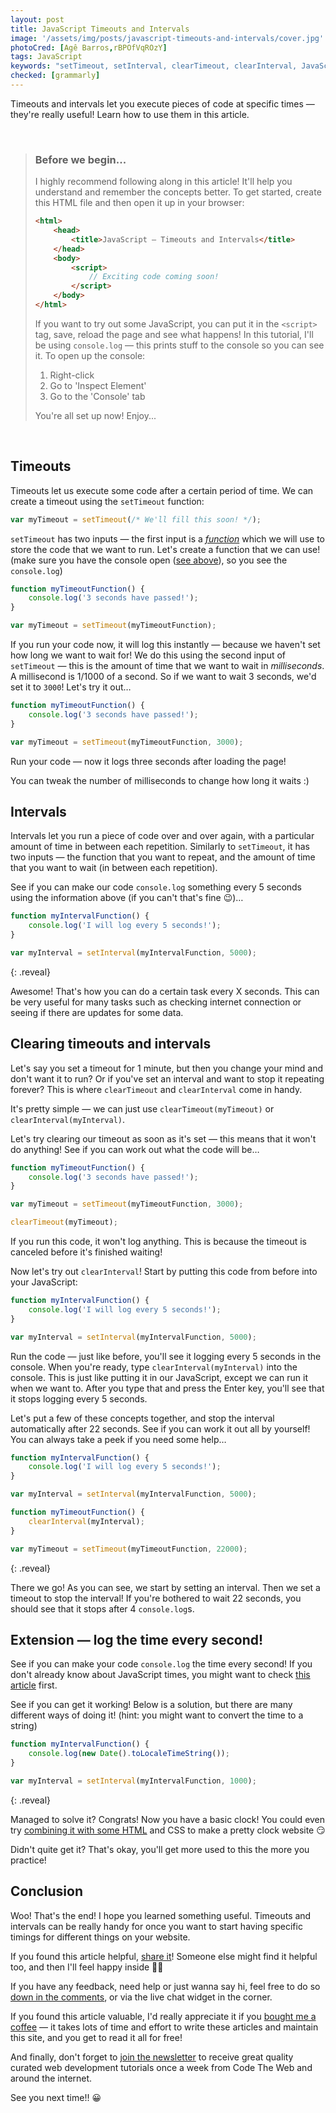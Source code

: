 ```yaml
---
layout: post
title: JavaScript Timeouts and Intervals
image: '/assets/img/posts/javascript-timeouts-and-intervals/cover.jpg'
photoCred: [Agê Barros,rBPOfVqROzY]
tags: JavaScript
keywords: "setTimeout, setInterval, clearTimeout, clearInterval, JavaScript timeout, JavaScript interval, setTimeout JavaScript, JavaScript sleep, JavaScript setInterval stop, JavaScript setTimeout loop, clearInterval javascript, timer, timers, clock, JavaScript clock, JavaScript, Learn JavaScript"
checked: [grammarly]
---
```


Timeouts and intervals let you execute pieces of code at specific times &mdash; they're really useful! Learn how to use them in this article.

<br>

> ### Before we begin...
> I highly recommend following along in this article! It'll help you understand and remember the concepts better. To get started, create this HTML file and then open it up in your browser:
> 
> ```HTML
> <html>
>     <head>
>         <title>JavaScript — Timeouts and Intervals</title>
>     </head>
>     <body>
>         <script>
>             // Exciting code coming soon!
>         </script>
>     </body>
> </html>
> ```
> <a id="console"></a>
> If you want to try out some JavaScript, you can put it in the `<script>` tag, save, reload the page and see what happens! In this tutorial, I'll be using `console.log` &mdash; this prints stuff to the console so you can see it. To open up the console:
> 1. Right-click
> 2. Go to 'Inspect Element'
> 3. Go to the 'Console' tab
> 
> You're all set up now! Enjoy...

<br>

## Timeouts
Timeouts let us execute some code after a certain period of time. We can create a timeout using the `setTimeout` function:
```JavaScript
var myTimeout = setTimeout(/* We'll fill this soon! */);
```
`setTimeout` has two inputs &mdash; the first input is a [*function*](functions) which we will use to store the code that we want to run. Let's create a function that we can use! (make sure you have the console open ([see above](#console)), so you see the `console.log`)
```JavaScript
function myTimeoutFunction() {
    console.log('3 seconds have passed!');
}

var myTimeout = setTimeout(myTimeoutFunction);
```
If you run your code now, it will log this instantly &mdash; because we haven't set how long we want to wait for! We do this using the second input of `setTimeout` &mdash; this is the amount of time that we want to wait in *milliseconds*. A millisecond is 1/1000 of a second. So if we want to wait 3 seconds, we'd set it to `3000`! Let's try it out&hellip;
```JavaScript
function myTimeoutFunction() {
    console.log('3 seconds have passed!');
}

var myTimeout = setTimeout(myTimeoutFunction, 3000);
```
Run your code &mdash; now it logs three seconds after loading the page!

You can tweak the number of milliseconds to change how long it waits :)

## Intervals
Intervals let you run a piece of code over and over again, with a particular amount of time in between each repetition. Similarly to `setTimeout`, it has two inputs &mdash; the function that you want to repeat, and the amount of time that you want to wait (in between each repetition).

See if you can make our code `console.log` something every 5 seconds using the information above (if you can't that's fine &#x1F609;)&hellip;
```JavaScript
function myIntervalFunction() {
    console.log('I will log every 5 seconds!');
}

var myInterval = setInterval(myIntervalFunction, 5000);
```
{: .reveal}

Awesome! That's how you can do a certain task every X seconds. This can be very useful for many tasks such as checking internet connection or seeing if there are updates for some data.

## Clearing timeouts and intervals
Let's say you set a timeout for 1 minute, but then you change your mind and don't want it to run? Or if you've set an interval and want to stop it repeating forever? This is where `clearTimeout` and `clearInterval` come in handy.

It's pretty simple &mdash; we can just use `clearTimeout(myTimeout)` or `clearInterval(myInterval)`.

Let's try clearing our timeout as soon as it's set &mdash; this means that it won't do anything! See if you can work out what the code will be&hellip;
```JavaScript
function myTimeoutFunction() {
    console.log('3 seconds have passed!');
}

var myTimeout = setTimeout(myTimeoutFunction, 3000);

clearTimeout(myTimeout);
```
If you run this code, it won't log anything. This is because the timeout is canceled before it's finished waiting!

Now let's try out `clearInterval`! Start by putting this code from before into your JavaScript:
```JavaScript
function myIntervalFunction() {
    console.log('I will log every 5 seconds!');
}

var myInterval = setInterval(myIntervalFunction, 5000);
```
Run the code &mdash; just like before, you'll see it logging every 5 seconds in the console. When you're ready, type `clearInterval(myInterval)` into the console. This is just like putting it in our JavaScript, except we can run it when we want to. After you type that and press the Enter key, you'll see that it stops logging every 5 seconds.

Let's put a few of these concepts together, and stop the interval automatically after 22 seconds. See if you can work it out all by yourself! You can always take a peek if you need some help&hellip;
```JavaScript
function myIntervalFunction() {
    console.log('I will log every 5 seconds!');
}

var myInterval = setInterval(myIntervalFunction, 5000);

function myTimeoutFunction() {
    clearInterval(myInterval);
}

var myTimeout = setTimeout(myTimeoutFunction, 22000);
```
{: .reveal}

There we go! As you can see, we start by setting an interval. Then we set a timeout to stop the interval! If you're bothered to wait 22 seconds, you should see that it stops after 4 `console.log`s.

## Extension &mdash; log the time every second!
See if you can make your code `console.log` the time every second! If you don't already know about JavaScript times, you might want to check [this article][dates-and-times] first.

See if you can get it working! Below is a solution, but there are many different ways of doing it! (hint: you might want to convert the time to a string)

```JavaScript
function myIntervalFunction() {
    console.log(new Date().toLocaleTimeString());
}

var myInterval = setInterval(myIntervalFunction, 1000);
```
{: .reveal}

Managed to solve it? Congrats! Now you have a basic clock! You could even try [combining it with some HTML][dom] and CSS to make a pretty clock website &#x1F60F;

Didn't quite get it? That's okay, you'll get more used to this the more you practice!

## Conclusion
Woo! That's the end! I hope you learned something useful. Timeouts and intervals can be really handy for once you want to start having specific timings for different things on your website.

If you found this article helpful, [share it][share]! Someone else might find it helpful too, and then I'll feel happy inside &#x1F917;&#x1F604;

If you have any feedback, need help or just wanna say hi, feel free to do so [down in the comments][comments], or via the live chat widget in the corner.

If you found this article valuable, I'd really appreciate it if you [bought me a coffee][coffee] &mdash; it takes lots of time and effort to write these articles and maintain this site, and you get to read it all for free!

And finally, don't forget to [join the newsletter][newsletter] to receive great quality curated web development tutorials once a week from Code The Web and around the internet.

See you next time!! &#x1F600;

[functions]: /javascript-functions/
[loops]: /for-and-while-loops-javascript/
[dates-and-times]: /javascript-dates-and-times/
[dom]: /javascript-dom/

[contact]: {{site.contact}}
[html]: /learn/html
[css]: /learn/css
[js]: /learn/js
[share]: {{site.share}}
[comments]: {{site.comments}}
[newsletter]: {{site.newsletter}}
[coffee]: {{site.donate}}
[patreon]: {{site.patreon}}
